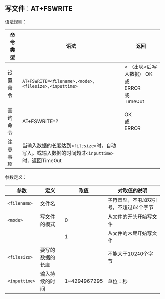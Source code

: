 ## 写文件：AT+FSWRITE

语法规则：

| 命令类型 | 语法                                                         | 返回                                                     |
| -------- | ------------------------------------------------------------ | -------------------------------------------------------- |
| 设置命令 | `AT+FSWRITE=<filename>,<mode>,<filesize>,<inputtime>`        | > （出现>后写入数据） OK<br>或<br>ERROR<br>或<br>TimeOut |
| 查询命令 | AT+FSWRITE=?                                                 | OK<br>或<br>ERROR                                        |
| 注意事项 | 当输入数据的长度达到`<filesize>`时，自动写入。或输入数据的时间超过`<inputtime>`时，返回TimeOut |                                                          |

 

参数定义：

| 参数          | 定义             | 取值         | 对取值的说明                           |
| ------------- | ---------------- | ------------ | -------------------------------------- |
| `<filename>`  | 文件名           |              | 字符串型，不用加双引号，不超过64个字节 |
| `<mode>`      | 写文件的模式     | 0            | 从文件的开头开始写文件                 |
|               |                  | 1            | 从文件的末尾开始写文件                 |
| `<filesize>`  | 要写的数据的长度 |              | 不能大于10240个字节                    |
| `<inputtime>` | 输入持续的时间   | 1~4294967295 | 单位：秒                               |
